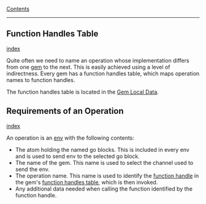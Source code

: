 [Contents](../../Topic%20Indexes/Contents.md)

---

## Function Handles Table
[index](../../Topic%20Indexes/Function%20Handles%20Table.md)

Quite often we need to name an operation whose implementation differs from one [gem](../../Topic%20Indexes/Gems.md) to the next. This is easily achieved using a level of indirectness. Every gem has a function handles table, which maps operation names to function handles.

The function handles table is located in the [Gem Local Data](../../Dropped%20Topics/Gem%20Local%20Data.md).

## Requirements of an Operation
[index](../../Topic%20Indexes/Requirements%20of%20an%20Operation.md)

An operation is an [env](../../Topic%20Indexes/Env.md) with the following contents:

- The atom holding the named go blocks. This is included in every env and is used to send env to the selected go block.
- The name of the gem. This name is used to select the channel used to send the env.
- The operation name. This name is used to identify the [function handle](../../Topic%20Indexes/Function%20Handles.md) in the gem's [function handles table](../../Topic%20Indexes/Function%20Handles%20Table.md), which is then invoked.
- Any additional data needed when calling the function identified by the function handle.